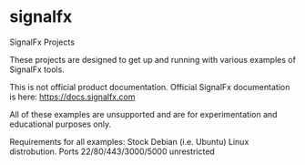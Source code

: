 # signalfx
SignalFx Projects

These projects are designed to get up and running with various examples of SignalFx tools.

This is not official product documentation. Official SignalFx documentation is here: https://docs.signalfx.com

All of these examples are unsupported and are for experimentation and educational purposes only.

Requirements for all examples:
Stock Debian (i.e. Ubuntu) Linux distrobution.
Ports 22/80/443/3000/5000 unrestricted
